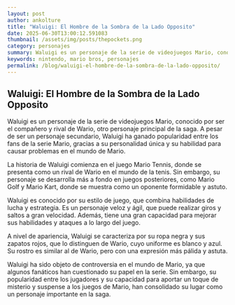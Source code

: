 ```yaml
--- 
layout: post 
author: ankolture 
title: "Waluigi: El Hombre de la Sombra de la Lado Opposito"
date: 2025-06-30T13:00:12.591083 
thumbnail: /assets/img/posts/thepockets.png
category: personajes 
summary: Waluigi es un personaje de la serie de videojuegos Mario, conocido por ser el compañero y rival de Wario, otro personaje principal de la saga. A pesar...
keywords: nintendo, mario bros, personajes 
permalink: /blog/waluigi-el-hombre-de-la-sombra-de-la-lado-opposito/ 
--- 
```


## Waluigi: El Hombre de la Sombra de la Lado Opposito

Waluigi es un personaje de la serie de videojuegos Mario, conocido por ser el compañero y rival de Wario, otro personaje principal de la saga. A pesar de ser un personaje secundario, Waluigi ha ganado popularidad entre los fans de la serie Mario, gracias a su personalidad única y su habilidad para causar problemas en el mundo de Mario.

La historia de Waluigi comienza en el juego Mario Tennis, donde se presenta como un rival de Wario en el mundo de la tenis. Sin embargo, su personaje se desarrolla más a fondo en juegos posteriores, como Mario Golf y Mario Kart, donde se muestra como un oponente formidable y astuto.

Waluigi es conocido por su estilo de juego, que combina habilidades de lucha y estrategia. Es un personaje veloz y ágil, que puede realizar giros y saltos a gran velocidad. Además, tiene una gran capacidad para mejorar sus habilidades y ataques a lo largo del juego.

A nivel de apariencia, Waluigi se caracteriza por su ropa negra y sus zapatos rojos, que lo distinguen de Wario, cuyo uniforme es blanco y azul. Su rostro es similar al de Wario, pero con una expresión más pálida y astuta.

Waluigi ha sido objeto de controversia en el mundo de Mario, ya que algunos fanáticos han cuestionado su papel en la serie. Sin embargo, su popularidad entre los jugadores y su capacidad para aportar un toque de misterio y suspense a los juegos de Mario, han consolidado su lugar como un personaje importante en la saga.
